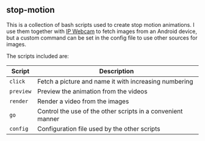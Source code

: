 ## stop-motion

This is a collection of bash scripts used to create stop motion animations. I use them together with [IP Webcam](https://play.google.com/store/apps/details?id=com.pas.webcam&hl=sv) to fetch images from an Android device, but a custom command can be set in the config file to use other sources for images.

The scripts included are:

| Script    | Description |
|-----------|--------------|
| `click`   | Fetch a picture and name it with increasing numbering |
| `preview` | Preview the animation from the videos |
| `render`  | Render a video from the images |
| `go`      | Control the use of the other scripts in a convenient manner |
| `config`  | Configuration file used by the other scripts |